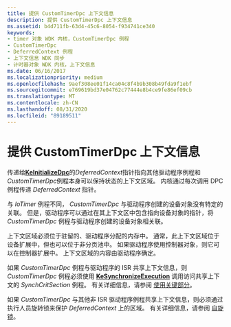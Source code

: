 ```yaml
---
title: 提供 CustomTimerDpc 上下文信息
description: 提供 CustomTimerDpc 上下文信息
ms.assetid: b4d711fb-63d4-45c6-8054-f934741ce340
keywords:
- timer 对象 WDK 内核，CustomTimerDpc 例程
- CustomTimerDpc
- DeferredContext 例程
- 上下文信息 WDK 同步
- 计时器对象 WDK 内核，上下文信息
ms.date: 06/16/2017
ms.localizationpriority: medium
ms.openlocfilehash: 9aef308ee01f14ca04c8f4b9b308b49fda9f1ebf
ms.sourcegitcommit: e769619bd37e04762c77444e8b4ce9fe86ef09cb
ms.translationtype: MT
ms.contentlocale: zh-CN
ms.lasthandoff: 08/31/2020
ms.locfileid: "89189511"
---
```

# <a name="providing-customtimerdpc-context-information"></a>提供 CustomTimerDpc 上下文信息





传递给[**KeInitializeDpc**](/windows-hardware/drivers/ddi/wdm/nf-wdm-keinitializedpc)的*DeferredContext*指针指向其他驱动程序例程和*CustomTimerDpc*例程本身可以保持状态的上下文区域。 内核通过每次调用 DPC 例程传递 *DeferredContext* 指针。

与 *IoTimer* 例程不同， *CustomTimerDpc* 与驱动程序创建的设备对象没有特定的关联。 但是，驱动程序可以通过在其上下文区中包含指向设备对象的指针，将 *CustomTimerDpc* 例程与驱动程序创建的设备对象相关联。

上下文区域必须位于驻留的、驱动程序分配的内存中。 通常，此上下文区域位于设备扩展中，但也可以位于非分页池中。 如果驱动程序使用控制器对象，则它可以在控制器扩展中。 上下文区域的内容由驱动程序确定。

如果 *CustomTimerDpc* 例程与驱动程序的 ISR 共享上下文信息，则 *CustomTimerDpc* 例程必须使用 [**KeSynchronizeExecution**](/windows-hardware/drivers/ddi/wdm/nf-wdm-kesynchronizeexecution) 调用访问共享上下文的 *SynchCritSection* 例程。 有关详细信息，请参阅 [使用关键部分](using-critical-sections.md)。

如果 *CustomTimerDpc* 与其他非 ISR 驱动程序例程共享上下文信息，则必须通过执行人员旋转锁来保护 *DeferredContext* 上的区域。 有关详细信息，请参阅 [自旋锁](./introduction-to-spin-locks.md)。

 


